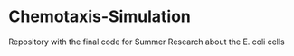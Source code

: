 # Chemotaxis-Simulation
Repository with the final code for Summer Research about the E. coli cells 
